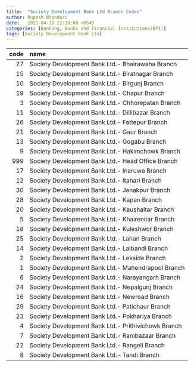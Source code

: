 ```yaml
---
title:  "Society Development Bank Ltd Branch Codes"
author: Rupesh Bhandari
date:   2021-04-18 22:10:00 +0545
categories: [Banking, Banks and Financial Institutions(BFI)]
tags: [Society Development Bank Ltd]
---
```


|   code | name                                                |
|-------:|:----------------------------------------------------|
|     27 | Society Development Bank Ltd.- Bhairawaha Branch    |
|     15 | Society Development Bank Ltd.- Biratnagar Branch    |
|     10 | Society Development Bank Ltd.- Birgunj Branch       |
|     19 | Society Development Bank Ltd.- Chapur Branch        |
|      3 | Society Development Bank Ltd.- Chhorepatan Branch   |
|     11 | Society Development Bank Ltd.- Dillibazar Branch    |
|     26 | Society Development Bank Ltd.- Fattepur Branch      |
|     21 | Society Development Bank Ltd.- Gaur Branch          |
|     13 | Society Development Bank Ltd.- Gogabu Branch        |
|      9 | Society Development Bank Ltd.- Hakimchowk Branch    |
|    999 | Society Development Bank Ltd.- Head  Office Branch  |
|     17 | Society Development Bank Ltd.- Inaruwa Branch       |
|     12 | Society Development Bank Ltd.- Itahari Branch       |
|     30 | Society Development Bank Ltd.- Janakpur Branch      |
|     28 | Society Development Bank Ltd.- Kapan Branch         |
|     20 | Society Development Bank Ltd.- Kaushaltar Branch    |
|      5 | Society Development Bank Ltd.- Khairenitar Branch   |
|     18 | Society Development Bank Ltd.- Kuleshwor  Branch    |
|     25 | Society Development Bank Ltd.- Lahan Branch         |
|     14 | Society Development Bank Ltd.- Lalbandi Branch      |
|      2 | Society Development Bank Ltd.- Lekside Branch       |
|      1 | Society Development Bank Ltd.- Mahendrapool Branch  |
|      6 | Society Development Bank Ltd.- Narayangarh Branch   |
|     24 | Society Development Bank Ltd.- Nepalgunj Branch     |
|     16 | Society Development Bank Ltd.- Newroad Branch       |
|     29 | Society Development Bank Ltd.- Patichaur Branch     |
|     23 | Society Development Bank Ltd.- Pokhariya Branch     |
|      4 | Society Development Bank Ltd.- Prithivichowk Branch |
|      7 | Society Development Bank Ltd.- Rambazaar Branch     |
|     22 | Society Development Bank Ltd.- Rangeli Branch       |
|      8 | Society Development Bank Ltd.- Tandi Branch         |